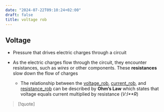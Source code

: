 ```yaml
---
date: "2024-07-22T09:10:24+02:00"
draft: false
title: voltage rob
---
```


## Voltage

-   Pressure that drives electric charges through a circuit

-   As the electric charges flow through the circuit, they encounter
    resistances, such as *wires* or other components. These
    **resistances** slow down the flow of charges

    -   The relationship between the
        [voltage_rob](/voltage_rob),
        [current_rob](/current_rob), and
        [resistance_rob](/resistance_rob) can be described
        by **Ohm’s Law** which states that voltage equals current
        multiplied by resistance (*V*:*I**R*)

> \[!quote\]
